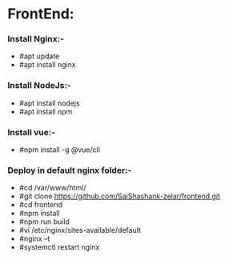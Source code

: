 # FrontEnd:
### Install Nginx:-
   * #apt update
   * #apt install nginx
### Install NodeJs:-
   * #apt install nodejs
   * #apt install npm 
### Install vue:-
   * #npm install -g @vue/cli
### Deploy in default nginx folder:-
   * #cd /var/www/html/
   * #git clone https://github.com/SaiShashank-zelar/frontend.git
   * #cd frontend
   * #npm install
   * #npm run build
   * #vi /etc/nginx/sites-available/default
   * #nginx –t
   * #systemctl restart nginx
